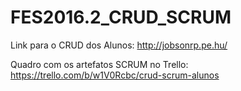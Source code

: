 # FES2016.2_CRUD_SCRUM

Link para o CRUD dos Alunos: http://jobsonrp.pe.hu/

Quadro com os artefatos SCRUM no Trello: https://trello.com/b/w1V0Rcbc/crud-scrum-alunos
